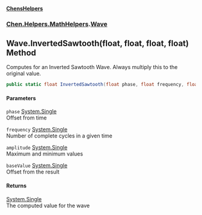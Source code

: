 #### [ChensHelpers](index 'index')
### [Chen.Helpers.MathHelpers](Chen_Helpers_MathHelpers 'Chen.Helpers.MathHelpers').[Wave](Chen_Helpers_MathHelpers_Wave 'Chen.Helpers.MathHelpers.Wave')
## Wave.InvertedSawtooth(float, float, float, float) Method
Computes for an Inverted Sawtooth Wave. Always multiply this to the original value.  
```csharp
public static float InvertedSawtooth(float phase, float frequency, float amplitude, float baseValue);
```
#### Parameters
<a name='Chen_Helpers_MathHelpers_Wave_InvertedSawtooth(float_float_float_float)_phase'></a>
`phase` [System.Single](https://docs.microsoft.com/en-us/dotnet/api/System.Single 'System.Single')  
Offset from time
  
<a name='Chen_Helpers_MathHelpers_Wave_InvertedSawtooth(float_float_float_float)_frequency'></a>
`frequency` [System.Single](https://docs.microsoft.com/en-us/dotnet/api/System.Single 'System.Single')  
Number of complete cycles in a given time
  
<a name='Chen_Helpers_MathHelpers_Wave_InvertedSawtooth(float_float_float_float)_amplitude'></a>
`amplitude` [System.Single](https://docs.microsoft.com/en-us/dotnet/api/System.Single 'System.Single')  
Maximum and minimum values
  
<a name='Chen_Helpers_MathHelpers_Wave_InvertedSawtooth(float_float_float_float)_baseValue'></a>
`baseValue` [System.Single](https://docs.microsoft.com/en-us/dotnet/api/System.Single 'System.Single')  
Offset from the result
  
#### Returns
[System.Single](https://docs.microsoft.com/en-us/dotnet/api/System.Single 'System.Single')  
The computed value for the wave
